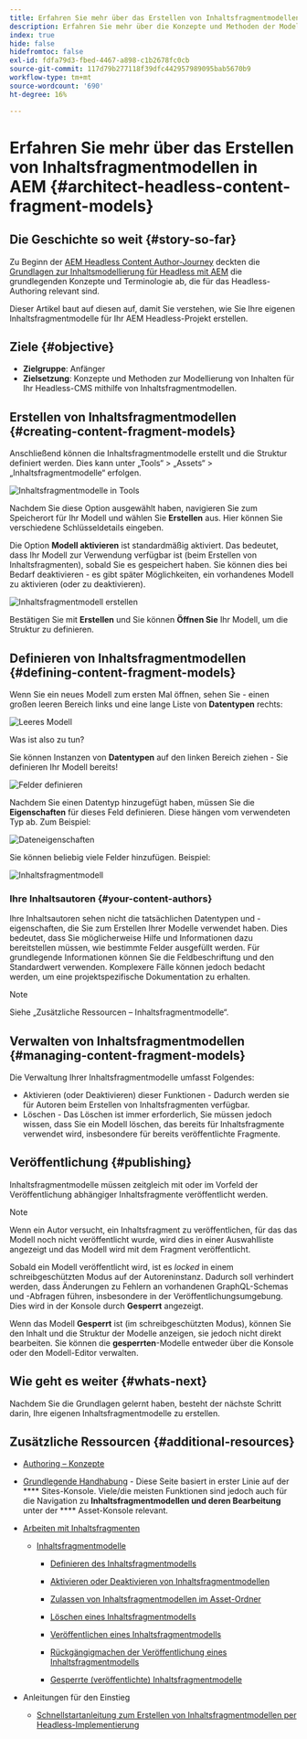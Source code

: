 ```yaml
---
title: Erfahren Sie mehr über das Erstellen von Inhaltsfragmentmodellen in AEM
description: Erfahren Sie mehr über die Konzepte und Methoden der Modellierung von Inhalten für Ihr Headless-CMS mithilfe von Inhaltsfragmentmodellen.
index: true
hide: false
hidefromtoc: false
exl-id: fdfa79d3-fbed-4467-a898-c1b2678fc0cb
source-git-commit: 117d79b277118f39dfc442957989095bab5670b9
workflow-type: tm+mt
source-wordcount: '690'
ht-degree: 16%

---
```


# Erfahren Sie mehr über das Erstellen von Inhaltsfragmentmodellen in AEM {#architect-headless-content-fragment-models}

## Die Geschichte so weit {#story-so-far}

Zu Beginn der [AEM Headless Content Author-Journey](overview.md) deckten die [Grundlagen zur Inhaltsmodellierung für Headless mit AEM](basics.md) die grundlegenden Konzepte und Terminologie ab, die für das Headless-Authoring relevant sind.

Dieser Artikel baut auf diesen auf, damit Sie verstehen, wie Sie Ihre eigenen Inhaltsfragmentmodelle für Ihr AEM Headless-Projekt erstellen.

## Ziele {#objective}

* **Zielgruppe**: Anfänger
* **Zielsetzung**: Konzepte und Methoden zur Modellierung von Inhalten für Ihr Headless-CMS mithilfe von Inhaltsfragmentmodellen.

<!-- which persona does this? -->
<!-- and who allows the configuration on the folders? -->

<!--
## Enabling Content Fragment Models {#enabling-content-fragment-models}

At the very start you need to enable Content Fragment Models for your site, this is done in the Configuration Browser; under Tools -> General -> Configuration Browser. You can either select to configure the global entry, or create a new configuration. For example:

![Define configuration](/help/assets/content-fragments/assets/cfm-conf-01.png)

>[!NOTE]
>
>See Additional Resources - Content Fragments in the Configuration Browser
-->

## Erstellen von Inhaltsfragmentmodellen {#creating-content-fragment-models}

Anschließend können die Inhaltsfragmentmodelle erstellt und die Struktur definiert werden. Dies kann unter „Tools“ > „Assets“ > „Inhaltsfragmentmodelle“ erfolgen.

![Inhaltsfragmentmodelle in Tools](assets/cfm-tools.png)

Nachdem Sie diese Option ausgewählt haben, navigieren Sie zum Speicherort für Ihr Modell und wählen Sie **Erstellen** aus. Hier können Sie verschiedene Schlüsseldetails eingeben.

Die Option **Modell aktivieren** ist standardmäßig aktiviert. Das bedeutet, dass Ihr Modell zur Verwendung verfügbar ist (beim Erstellen von Inhaltsfragmenten), sobald Sie es gespeichert haben. Sie können dies bei Bedarf deaktivieren - es gibt später Möglichkeiten, ein vorhandenes Modell zu aktivieren (oder zu deaktivieren).

![Inhaltsfragmentmodell erstellen](/help/assets/content-fragments/assets/cfm-models-02.png)

Bestätigen Sie mit **Erstellen** und Sie können **Öffnen Sie** Ihr Modell, um die Struktur zu definieren.

## Definieren von Inhaltsfragmentmodellen {#defining-content-fragment-models}

Wenn Sie ein neues Modell zum ersten Mal öffnen, sehen Sie - einen großen leeren Bereich links und eine lange Liste von **Datentypen** rechts:

![Leeres Modell](/help/assets/content-fragments/assets/cfm-models-03.png)

Was ist also zu tun?

Sie können Instanzen von **Datentypen** auf den linken Bereich ziehen - Sie definieren Ihr Modell bereits!

![Felder definieren](/help/assets/content-fragments/assets/cfm-models-04.png)

Nachdem Sie einen Datentyp hinzugefügt haben, müssen Sie die **Eigenschaften** für dieses Feld definieren. Diese hängen vom verwendeten Typ ab. Zum Beispiel:

![Dateneigenschaften](/help/assets/content-fragments/assets/cfm-models-05.png)

Sie können beliebig viele Felder hinzufügen. Beispiel:

![Inhaltsfragmentmodell](/help/assets/content-fragments/assets/cfm-models-07.png)

### Ihre Inhaltsautoren {#your-content-authors}

Ihre Inhaltsautoren sehen nicht die tatsächlichen Datentypen und -eigenschaften, die Sie zum Erstellen Ihrer Modelle verwendet haben. Dies bedeutet, dass Sie möglicherweise Hilfe und Informationen dazu bereitstellen müssen, wie bestimmte Felder ausgefüllt werden. Für grundlegende Informationen können Sie die Feldbeschriftung und den Standardwert verwenden. Komplexere Fälle können jedoch bedacht werden, um eine projektspezifische Dokumentation zu erhalten.

>[!NOTE]
>
>Siehe „Zusätzliche Ressourcen – Inhaltsfragmentmodelle“.

## Verwalten von Inhaltsfragmentmodellen {#managing-content-fragment-models}

<!-- needs more details -->

Die Verwaltung Ihrer Inhaltsfragmentmodelle umfasst Folgendes:

* Aktivieren (oder Deaktivieren) dieser Funktionen - Dadurch werden sie für Autoren beim Erstellen von Inhaltsfragmenten verfügbar.
* Löschen - Das Löschen ist immer erforderlich, Sie müssen jedoch wissen, dass Sie ein Modell löschen, das bereits für Inhaltsfragmente verwendet wird, insbesondere für bereits veröffentlichte Fragmente.

## Veröffentlichung {#publishing}

<!-- needs more details -->

Inhaltsfragmentmodelle müssen zeitgleich mit oder im Vorfeld der Veröffentlichung abhängiger Inhaltsfragmente veröffentlicht werden.

>[!NOTE]
>
>Wenn ein Autor versucht, ein Inhaltsfragment zu veröffentlichen, für das das Modell noch nicht veröffentlicht wurde, wird dies in einer Auswahlliste angezeigt und das Modell wird mit dem Fragment veröffentlicht.

Sobald ein Modell veröffentlicht wird, ist es *locked* in einem schreibgeschützten Modus auf der Autoreninstanz. Dadurch soll verhindert werden, dass Änderungen zu Fehlern an vorhandenen GraphQL-Schemas und -Abfragen führen, insbesondere in der Veröffentlichungsumgebung. Dies wird in der Konsole durch **Gesperrt** angezeigt.

Wenn das Modell **Gesperrt** ist (im schreibgeschützten Modus), können Sie den Inhalt und die Struktur der Modelle anzeigen, sie jedoch nicht direkt bearbeiten. Sie können die **gesperrten**-Modelle entweder über die Konsole oder den Modell-Editor verwalten.

## Wie geht es weiter {#whats-next}

Nachdem Sie die Grundlagen gelernt haben, besteht der nächste Schritt darin, Ihre eigenen Inhaltsfragmentmodelle zu erstellen.

## Zusätzliche Ressourcen {#additional-resources}

* [Authoring – Konzepte](/help/sites-cloud/authoring/getting-started/concepts.md)

* [Grundlegende Handhabung](/help/sites-cloud/authoring/getting-started/basic-handling.md)  - Diese Seite basiert in erster Linie auf der  **** Sites-Konsole. Viele/die meisten Funktionen sind jedoch auch für die Navigation zu  **Inhaltsfragmentmodellen und deren Bearbeitung** unter der  **** Asset-Konsole relevant.

* [Arbeiten mit Inhaltsfragmenten](/help/assets/content-fragments/content-fragments.md)

   * [Inhaltsfragmentmodelle](/help/assets/content-fragments/content-fragments-models.md)

      * [Definieren des Inhaltsfragmentmodells](/help/assets/content-fragments/content-fragments-models.md#defining-your-content-fragment-model)

      * [Aktivieren oder Deaktivieren von Inhaltsfragmentmodellen](/help/assets/content-fragments/content-fragments-models.md#enabling-disabling-a-content-fragment-model)

      * [Zulassen von Inhaltsfragmentmodellen im Asset-Ordner](/help/assets/content-fragments/content-fragments-models.md#allowing-content-fragment-models-assets-folder)

      * [Löschen eines Inhaltsfragmentmodells](/help/assets/content-fragments/content-fragments-models.md#deleting-a-content-fragment-model)

      * [Veröffentlichen eines Inhaltsfragmentmodells](/help/assets/content-fragments/content-fragments-models.md#publishing-a-content-fragment-model)

      * [Rückgängigmachen der Veröffentlichung eines Inhaltsfragmentmodells](/help/assets/content-fragments/content-fragments-models.md#unpublishing-a-content-fragment-model)

      * [Gesperrte (veröffentlichte) Inhaltsfragmentmodelle](/help/assets/content-fragments/content-fragments-models.md#locked-published-content-fragment-models)

* Anleitungen für den Einstieg

   * [Schnellstartanleitung zum Erstellen von Inhaltsfragmentmodellen per Headless-Implementierung](/help/implementing/developing/headless/getting-started/create-content-model.md)
